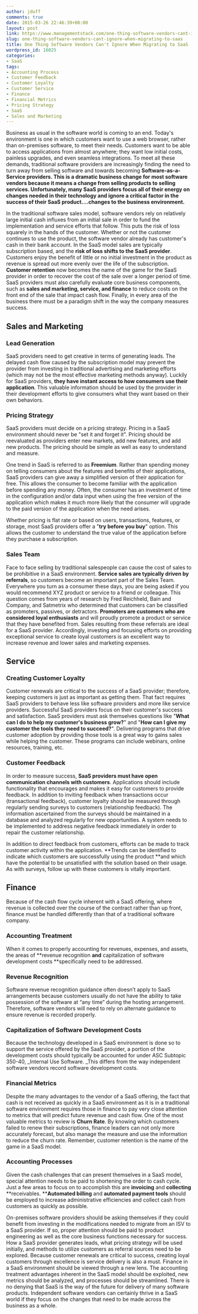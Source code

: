 ```yaml
---
author: jduff
comments: true
date: 2015-03-26 22:46:39+00:00
layout: post
link: https://www.managementstack.com/one-thing-software-vendors-cant-ignore-when-migrating-to-saas/
slug: one-thing-software-vendors-cant-ignore-when-migrating-to-saas
title: One Thing Software Vendors Can't Ignore When Migrating to SaaS
wordpress_id: 16025
categories:
- SaaS
tags:
- Accounting Process
- Customer Feedback
- Customer Loyalty
- Customer Service
- Finance
- Financial Metrics
- Pricing Strategy
- SaaS
- Sales and Marketing
---
```


Business as usual in the software world is coming to an end. Today's environment is one in which customers want to use a web browser, rather than on-premises software, to meet their needs. Customers want to be able to access applications from almost anywhere; they want low initial costs, painless upgrades, and even seamless integrations. To meet all these demands, traditional software providers are increasingly finding the need to turn away from selling software and towards becoming **Software-as-a-Service **providers. This is a dramatic business change for most software vendors because it means a change from selling products to selling services. Unfortunately, many SaaS providers focus all of their energy on changes needed in their technology and ignore a critical factor in the success of their SaaS product**….changes to the business environment.**

In the traditional software sales model, software vendors rely on relatively large initial cash influxes from an initial sale in order to fund the implementation and service efforts that follow. This puts the risk of loss squarely in the hands of the customer. Whether or not the customer continues to use the product, the software vendor already has customer's cash in their bank account. In the SaaS model sales are typically subscription based, and the **risk of loss shifts to the SaaS provider**. Customers enjoy the benefit of little or no initial investment in the product as revenue is spread out more evenly over the life of the subscription. **Customer retention** now becomes the name of the game for the SaaS provider in order to recover the cost of the sale over a longer period of time. SaaS providers must also carefully evaluate core business components, such as **sales and marketing, service, and finance** to reduce costs on the front end of the sale that impact cash flow. Finally, in every area of the business there must be a paradigm shift in the way the company measures success.


## **Sales and Marketing**




### Lead Generation


SaaS providers need to get creative in terms of generating leads. The delayed cash flow caused by the subscription model may prevent the provider from investing in traditional advertising and marketing efforts (which may not be the most effective marketing methods anyway). Luckily for SaaS providers, **they have instant access to how consumers use their application**. This valuable information should be used by the provider in their development efforts to give consumers what they want based on their own behaviors.


### Pricing Strategy


SaaS providers must decide on a pricing strategy. Pricing in a SaaS environment should never be "set it and forget it". Pricing should be reevaluated as providers enter new markets, add new features, and add new products. The pricing should be simple as well as easy to understand and measure.

One trend in SaaS is referred to as **Freemium**. Rather than spending money on telling consumers about the features and benefits of their applications, SaaS providers can give away a simplified version of their application for free. This allows the consumer to become familiar with the application before spending any money. Often, the consumer has an investment of time in the configuration and/or data input when using the free version of the application which makes it much more likely that the consumer will upgrade to the paid version of the application when the need arises.

Whether pricing is flat rate or based on users, transactions, features, or storage, most SaaS providers offer a "**try before you buy**" option. This allows the customer to understand the true value of the application before they purchase a subscription.


### Sales Team


Face to face selling by traditional salespeople can cause the cost of sales to be prohibitive in a SaaS environment. **Service sales are typically driven by referrals**, so customers become an important part of the Sales Team. Everywhere you turn as a consumer these days, you are being asked if you would recommend XYZ product or service to a friend or colleague. This question comes from years of research by Fred Reichheld, Bain and Company, and Satmetrix who determined that customers can be classified as promoters, passives, or detractors. **Promoters are customers who are considered loyal enthusiasts** and will proudly promote a product or service that they have benefited from. Sales resulting from these referrals are ideal for a SaaS provider. Accordingly, investing and focusing efforts on providing exceptional service to create loyal customers is an excellent way to increase revenue and lower sales and marketing expenses.


## **Service**




### Creating Customer Loyalty


Customer renewals are critical to the success of a SaaS provider; therefore, keeping customers is just as important as getting them. That fact requires SaaS providers to behave less like software providers and more like service providers. Successful SaaS providers focus on their customer's success and satisfaction. SaaS providers must ask themselves questions like "**What can I do to help my customer's business grow?**" and "**How can I give my customer the tools they need to succeed?**". Delivering programs that drive customer adoption by providing those tools is a great way to gains sales while helping the customer. These programs can include webinars, online resources, training, etc.


### Customer Feedback


In order to measure success, **SaaS providers must have open communication channels with customers**. Applications should include functionality that encourages and makes it easy for customers to provide feedback. In addition to inviting feedback when transactions occur (transactional feedback), customer loyalty should be measured through regularly sending surveys to customers (relationship feedback). The information ascertained from the surveys should be maintained in a database and analyzed regularly for new opportunities. A system needs to be implemented to address negative feedback immediately in order to repair the customer relationship.

In addition to direct feedback from customers, efforts can be made to track customer activity within the application. **Trends can be identified to indicate which customers are successfully using the product **and which have the potential to be unsatisfied with the solution based on their usage. As with surveys, follow up with these customers is vitally important.


## **Finance**


Because of the cash flow cycle inherent with a SaaS offering, where revenue is collected over the course of the contract rather than up front, finance must be handled differently than that of a traditional software company.


### Accounting Treatment


When it comes to properly accounting for revenues, expenses, and assets, the areas of **revenue recognition **and** capitalization of software development costs **specifically need to be addressed.


### Revenue Recognition


Software revenue recognition guidance often doesn’t apply to SaaS arrangements because customers usually do not have the ability to take possession of the software at “any time” during the hosting arrangement. Therefore, software vendors will need to rely on alternate guidance to ensure revenue is recorded properly.


### Capitalization of Software Development Costs


Because the technology developed in a SaaS environment is done so to support the service offered by the SaaS provider, a portion of the development costs should typically be accounted for under ASC Subtopic 350-40, _Internal Use Software. _This differs from the way independent software vendors record software development costs.


### Financial Metrics


Despite the many advantages to the vendor of a SaaS offering, the fact that cash is not received as quickly in a SaaS environment as it is in a traditional software environment requires those in finance to pay very close attention to metrics that will predict future revenue and cash flow. One of the most valuable metrics to review is **Churn Rate**. By knowing which customers failed to renew their subscriptions, finance leaders can not only more accurately forecast, but also manage the measure and use the information to reduce the churn rate. Remember, customer retention is the name of the game in a SaaS model.


### Accounting Processes


Given the cash challenges that can present themselves in a SaaS model, special attention needs to be paid to shortening the order to cash cycle. Just a few areas to focus on to accomplish this are **invoicing** and **collecting** **receivables. ****Automated billing** and **automated payment tools** should be employed to increase administrative efficiencies and collect cash from customers as quickly as possible.

On-premises software providers should be asking themselves if they could benefit from investing in the modifications needed to migrate from an ISV to a SaaS provider. If so, proper attention should be paid to product engineering as well as the core business functions necessary for success. How a SaaS provider generates leads, what pricing strategy will be used initially, and methods to utilize customers as referral sources need to be explored. Because customer renewals are critical to success, creating loyal customers through excellence is service delivery is also a must. Finance in a SaaS environment should be viewed through a new lens. The accounting treatment advantages inherent in the SaaS model should be exploited, new metrics should be analyzed, and processes should be streamlined. There is no denying that SaaS is the way of the future for delivery of many software products. Independent software vendors can certainly thrive in a SaaS world if they focus on the changes that need to be made across the business as a whole.
